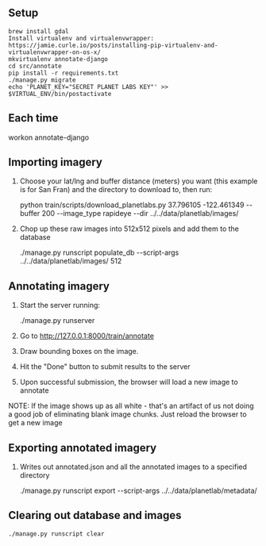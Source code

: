 Setup
-----------
    brew install gdal
    Install virtualenv and virtualenvwrapper: https://jamie.curle.io/posts/installing-pip-virtualenv-and-virtualenvwrapper-on-os-x/
    mkvirtualenv annotate-django
    cd src/annotate
    pip install -r requirements.txt
    ./manage.py migrate
    echo 'PLANET_KEY="SECRET PLANET LABS KEY"' >> $VIRTUAL_ENV/bin/postactivate

Each time
---------

workon annotate-django

Importing imagery
-------------------
1. Choose your lat/lng and buffer distance (meters) you want (this example is for San Fran) and the directory to download to, then run:

    python train/scripts/download_planetlabs.py 37.796105 -122.461349 --buffer 200 --image_type rapideye --dir ../../data/planetlab/images/

2. Chop up these raw images into 512x512 pixels and add them to the database

   ./manage.py runscript populate_db --script-args ../../data/planetlab/images/ 512

Annotating imagery
--------------------
1. Start the server running:

    ./manage.py runserver

2. Go to http://127.0.0.1:8000/train/annotate

3. Draw bounding boxes on the image.

4. Hit the "Done" button to submit results to the server

5. Upon successful submission, the browser will load a new image to annotate

NOTE: If the image shows up as all white - that's an artifact of us not doing
a good job of eliminating blank image chunks.  Just reload the browser to get a new image

Exporting annotated imagery
-----------------------------
1. Writes out annotated.json and all the annotated images to a specified directory

    ./manage.py runscript export --script-args ../../data/planetlab/metadata/

Clearing out database and images
--------------------------------

    ./manage.py runscript clear
